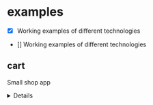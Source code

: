 # examples
- [x] Working examples of different technologies
- [] Working examples of different technologies

## cart
Small shop app
  <details>
  <summary>Details</summary>

  > Shop button makes axios request to outside API and stores response on Redux.
    
    > Clicking a product makes axios request using product ID to get product details, storing response on Redux.
    
      > Clicking a product makes axios request using product ID to get product details, storing response on Redux.
    
  * Add To Cart button pushes product into array stored on Redux. The number of items in the cart is updated in the header (Cart button).
  </details>
